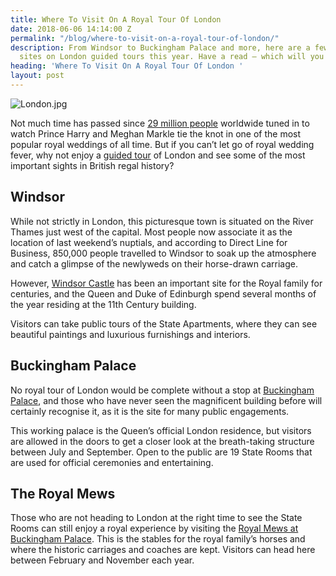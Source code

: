 ```yaml
---
title: Where To Visit On A Royal Tour Of London
date: 2018-06-06 14:14:00 Z
permalink: "/blog/where-to-visit-on-a-royal-tour-of-london/"
description: From Windsor to Buckingham Palace and more, here are a few must-visit
  sites on London guided tours this year. Have a read – which will you visit first?
heading: 'Where To Visit On A Royal Tour Of London '
layout: post
---
```


![London.jpg](/uploads/London.jpg)

Not much time has passed since [29 million people](https://www.forbes.com/sites/tonifitzgerald/2018/05/21/royal-wedding-ratings-how-many-people-watched-prince-harry-wed-meghan-markle/) worldwide tuned in to watch Prince Harry and Meghan Markle tie the knot in one of the most popular royal weddings of all time. But if you can’t let go of royal wedding fever, why not enjoy a [guided tour](https://www.insider-london.co.uk/tours/historical-walking-tours/) of London and see some of the most important sights in British regal history?

## Windsor

While not strictly in London, this picturesque town is situated on the River Thames just west of the capital. Most people now associate it as the location of last weekend’s nuptials, and according to Direct Line for Business, 850,000 people travelled to Windsor to soak up the atmosphere and catch a glimpse of the newlyweds on their horse-drawn carriage.

However, [Windsor Castle](https://www.royalcollection.org.uk/visit/windsorcastle) has been an important site for the Royal family for centuries, and the Queen and Duke of Edinburgh spend several months of the year residing at the 11th Century building.

Visitors can take public tours of the State Apartments, where they can see beautiful paintings and luxurious furnishings and interiors. 

## Buckingham Palace

No royal tour of London would be complete without a stop at [Buckingham Palace](https://tickets.royalcollection.org.uk/state-rooms-buckingham-palace/state-rooms/2018?_ga=2.11234804.1149715566.1527167212-502372098.1527167212), and those who have never seen the magnificent building before will certainly recognise it, as it is the site for many public engagements. 

This working palace is the Queen’s official London residence, but visitors are allowed in the doors to get a closer look at the breath-taking structure between July and September. Open to the public are 19 State Rooms that are used for official ceremonies and entertaining.

## The Royal Mews

Those who are not heading to London at the right time to see the State Rooms can still enjoy a royal experience by visiting the [Royal Mews at Buckingham Palace](https://tickets.royalcollection.org.uk/?f%5B0%5D=im_field_customer_type%3A6&f%5B1%5D=im_field_attraction%3A45&_ga=2.177258981.1149715566.1527167212-502372098.1527167212). This is the stables for the royal family’s horses and where the historic carriages and coaches are kept. Visitors can head here between February and November each year.

